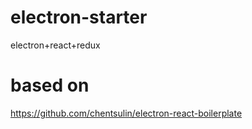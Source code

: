 # electron-starter
electron+react+redux

# based on
https://github.com/chentsulin/electron-react-boilerplate
